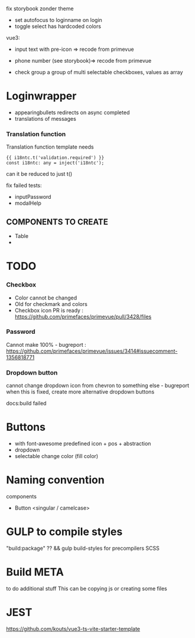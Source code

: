 fix storybook zonder theme
- set autofocus to loginname on login
- toggle select has hardcoded colors

vue3:
- input text with pre-icon => recode from primevue
- phone number (see storybook)=> recode from primevue

- check group
a group of multi selectable checkboxes, values as array


# Loginwrapper
- appearingbullets redirects on async completed
- translations of messages

### Translation function
Translation function template needs 
```
{{ i18ntc.t('validation.required') }} 
const i18ntc: any = inject('i18ntc');
```
can it be reduced to just t()


fix failed tests:
- inputPassword
- modalHelp

## COMPONENTS TO CREATE
- Table
- 

# TODO
### Checkbox
* Color cannot be changed
* Old for checkmark and colors
* Checkbox icon PR is ready : https://github.com/primefaces/primevue/pull/3428/files

### Password
Cannot make 100% - bugreport : https://github.com/primefaces/primevue/issues/3414#issuecomment-1356818771

### Dropdown button
cannot change dropdown icon from chevron to something else - bugreport
when this is fixed, create more alternative dropdown buttons


docs:build failed

# Buttons
- with font-awesome predefined icon + pos + abstraction
- dropdown
- selectable change color (fill color)


# Naming convention
components
 - Button <singular / camelcase>




# GULP to compile styles
"build:package" ??
&& gulp build-styles
for precompilers SCSS

# Build META 
to do additional stuff
This can be copying js or creating some files



# JEST
https://github.com/kouts/vue3-ts-vite-starter-template

